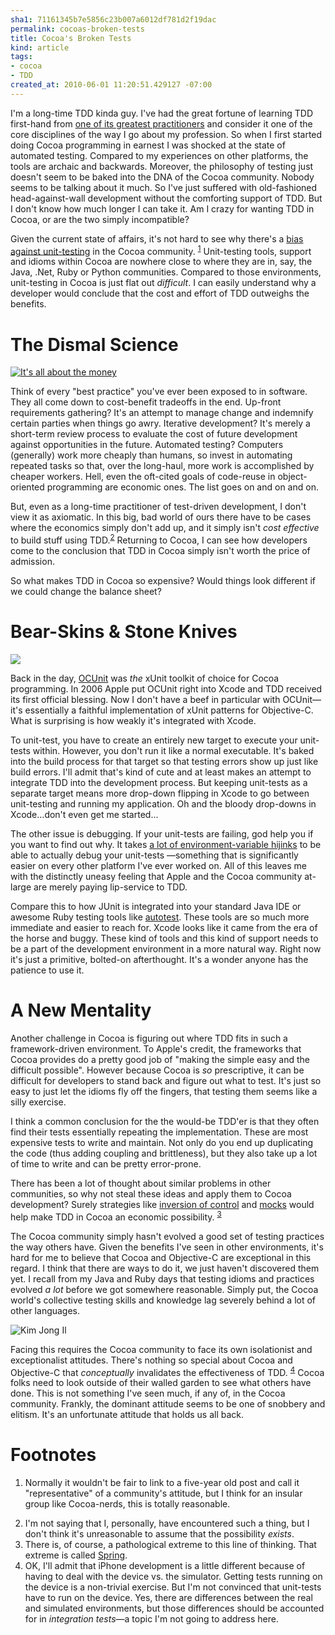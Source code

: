 ```yaml
--- 
sha1: 71161345b7e5856c23b007a6012df781d2f19dac
permalink: cocoas-broken-tests
title: Cocoa's Broken Tests
kind: article
tags: 
- cocoa
- TDD
created_at: 2010-06-01 11:20:51.429127 -07:00
---
```


I'm a long-time TDD kinda guy. I've had the great fortune of learning TDD
first-hand from [one of its greatest practitioners](http://en.wikipedia.org/wiki/Kent_Beck "Kent Beck - Wikipedia,the free encyclopedia")
and consider it one of the core disciplines of the way I go about my
profession. So when I first started doing Cocoa programming in earnest I was
shocked at the state of automated testing. Compared to my experiences on other
platforms, the tools are archaic and backwards. Moreover, the philosophy of
testing just doesn't seem to be baked into the DNA of the Cocoa community.
Nobody seems to be talking about it much. So I've just suffered with
old-fashioned head-against-wall development without the comforting support of
TDD. But I don't know how much longer I can take it. Am I crazy for wanting
TDD in Cocoa, or are the two simply incompatible?

Given the current state of affairs, it's not hard to see why there's a 
[bias against unit-testing](http://www.wilshipley.com/blog/2005/09/unit-testing-is-teh-suck-urr.html "Call Me Fishmeal.: Unit testing is teh suck, Urr.") 
in the Cocoa community. <sup><a href="#note1">1</a></sup> Unit-testing tools,
support and idioms within Cocoa are nowhere close to where they are in, say,
the Java, .Net, Ruby or Python communities. Compared to those environments,
unit-testing in Cocoa is just flat out *difficult*. I can easily understand
why a developer would conclude that the cost and effort of TDD outweighs the
benefits.

# The Dismal Science #

[<img src="http://farm1.static.flickr.com/178/399875844_16660fd4bf_m.jpg" class="left" alt="It's all about the money">](http://www.flickr.com/photos/janbrasna/399875844/ "Currencies on Flickr - Photo Sharing!")

Think of every "best practice" you've ever been exposed to in software. They
all come down to cost-benefit tradeoffs in the end. Up-front requirements
gathering? It's an attempt to manage change and indemnify certain parties when
things go awry. Iterative development? It's merely a short-term review process
to evaluate the cost of future development against opportunities in the
future. Automated testing? Computers (generally) work more cheaply than
humans, so invest in automating repeated tasks so that, over the long-haul,
more work is accomplished by cheaper workers. Hell, even the oft-cited goals
of code-reuse in object-oriented programming are economic ones. The list goes
on and on and on.

But, even as a long-time practitioner of test-driven development, I don't view
it as axiomatic. In this big, bad world of ours there have to be cases where
the economics simply don't add up, and it simply isn't *cost effective* to
build stuff using TDD.<sup><a href="#note2">2</a></sup> Returning to
Cocoa, I can see how developers come to the conclusion that TDD in Cocoa
simply isn't worth the price of admission.

So what makes TDD in Cocoa so expensive? Would things look different if we
could change the balance sheet?

# Bear-Skins & Stone Knives #

[<img src="http://farm1.static.flickr.com/169/368093250_8fa93d209a_m.jpg" class="right"/>](http://www.flickr.com/photos/g_originals/368093250/ "working hand on Flickr - Photo Sharing!")

Back in the day, [OCUnit](http://www.sente.ch/software/ocunit/ "Sen:te - OCUnit") 
was *the* xUnit toolkit of choice for Cocoa programming. In 2006
Apple put OCUnit right into Xcode and TDD received its first official
blessing. Now I don't have a beef in particular with OCUnit&mdash;it's
essentially a faithful implementation of xUnit patterns for Objective-C. What
is surprising is how weakly it's integrated with Xcode.

To unit-test, you have to create an entirely new target to execute your
unit-tests within. However, you don't run it like a normal executable. It's
baked into the build process for that target so that testing errors show up
just like build errors. I'll admit that's kind of cute and at least makes an
attempt to integrate TDD into the development process. But keeping unit-tests
as a separate target means more drop-down flipping in Xcode to go between
unit-testing and running my application. Oh and the bloody drop-downs in
Xcode&hellip;don't even get me started&hellip;

The other issue is debugging. If your unit-tests are failing, god help you if
you want to find out why. It takes [a lot of environment-variable hijinks](http://chanson.livejournal.com/120740.html "Chris Hanson - Xcode: Debugging Cocoa application unit tests") 
to be able to actually debug your unit-tests &mdash;something that is
significantly easier on every other platform I've ever worked on. All of this
leaves me with the distinctly uneasy feeling that Apple and the Cocoa community
at-large are merely paying lip-service to TDD.

Compare this to how JUnit is integrated into your standard Java IDE or
awesome Ruby testing tools like
[autotest](http://www.zenspider.com/ZSS/Products/ZenTest/ "ZenTest: Automated test scaffolding for Ruby"). 
These tools are so much more immediate and easier to reach for. Xcode looks
like it came from the era of the horse and buggy. These kind of tools and this
kind of support needs to be a part of the development environment in a
more natural way. Right now it's just a primitive, bolted-on afterthought. 
It's a wonder anyone has the patience to use it.

# A New Mentality #

Another challenge in Cocoa is figuring out where TDD fits in such a
framework-driven environment. To Apple's credit, the frameworks that Cocoa
provides do a pretty good job of "making the simple easy and the difficult
possible". However because Cocoa is *so* prescriptive, it can be difficult for
developers to stand back and figure out what to test. It's just so easy to
just let the idioms fly off the fingers, that testing them seems like a silly
exercise.

I think a common conclusion for the the would-be TDD'er is that they often
find their tests essentially repeating the implementation. These are most
expensive tests to write and maintain. Not only do you end up duplicating the
code (thus adding coupling and brittleness), but they also take up a lot of
time to write and can be pretty error-prone.

There has been a lot of thought about similar problems in other communities,
so why not steal these ideas and apply them to Cocoa development? Surely
strategies like [inversion of control](http://martinfowler.com/bliki/InversionOfControl.html "MF Bliki: InversionOfControl")
and [mocks](http://www.mulle-kybernetik.com/software/OCMock/ "Mulle kybernetiK -- OCMock")
would help make TDD in Cocoa an economic possibility. <sup><a href="#note3">3</a></sup>

The Cocoa community simply hasn't evolved a good set of testing practices the
way others have. Given the benefits I've seen in other environments, it's hard
for me to believe that Cocoa and Objective-C are exceptional in this regard. I
think that there are ways to do it, we just haven't discovered them yet. I
recall from my Java and Ruby days that testing idioms and practices evolved *a
lot* before we got somewhere reasonable. Simply put, the Cocoa world's
collective testing skills and knowledge lag severely behind a lot of other
languages.

<img class="right" src="/images/2010/06/kim-jong-il.jpg" alt="Kim Jong Il">

Facing this requires the Cocoa community to face its own isolationist and
exceptionalist attitudes. There's nothing so special about Cocoa and
Objective-C that *conceptually* invalidates the effectiveness of TDD. <sup><a
href="#note4">4</a></sup> Cocoa folks need to look outside of their walled
garden to see what others have done. This is not something I've seen much,
if any of, in the Cocoa community. Frankly, the dominant attitude seems to be
one of snobbery and elitism. It's an unfortunate attitude that holds us all back.

<h1 id="footnotes">Footnotes</h1>
<ol>
<li>
<a name="note1"></a>
Normally it wouldn't be fair to link to a five-year old post and call
it "representative" of a community's attitude, but I think for an insular
group like Cocoa-nerds, this is totally reasonable.
</p>
</li>

<li>
<a name="note2"></a>
I'm not saying that I, personally, have encountered such a thing, but
I don't think it's unreasonable to assume that the possibility <em>exists</em>.
</li>

<li>
<a name="note3"></a>
There is, of course, a pathological extreme to this line of thinking. That
extreme is called <a href="http://www.springsource.org/" title="SpringSource.org |">Spring</a>.
</li>

<li>  
<a name="note4"></a>
OK, I'll admit that iPhone development is a little different because of
having to deal with the device vs. the simulator. Getting tests running on the
device is a non-trivial exercise. But I'm not convinced that unit-tests have
to run on the device. Yes, there are differences between the real and
simulated environments, but those differences should be accounted for in
<em>integration tests</em>&mdash;a topic I'm not going to address here.
</li>
</ol>
</div>

